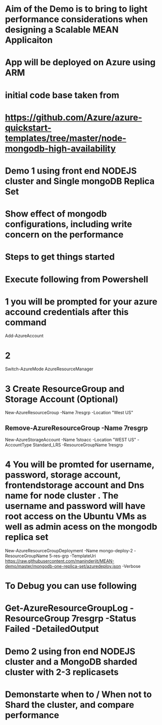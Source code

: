 # Aim of the Demo is to bring to light performance considerations when designing a Scalable MEAN Applicaiton
# App will be deployed on Azure using ARM
# initial code base taken from # 
# https://github.com/Azure/azure-quickstart-templates/tree/master/node-mongodb-high-availability

# Demo 1 using front end NODEJS cluster and Single mongoDB Replica Set
# Show effect of mongodb configurations, including write concern on the performance

# Steps to get things started
# Execute following from Powershell



# 1 you will be prompted for your azure accound credentials after this command
Add-AzureAccount

# 2
Switch-AzureMode AzureResourceManager

# 3 Create ResourceGroup and Storage Account (Optional)
 New-AzureResourceGroup -Name 7resgrp -Location "West US"
## Remove-AzureResourceGroup -Name 7resgrp
 
 New-AzureStorageAccount -Name 1stoacc -Location "WEST US" -AccountType Standard_LRS -ResourceGroupName 1resgrp
 
# 4 You will be promted for username, password, storage account, frontendstorage account and Dns name for node cluster . The username and password will have root access on the Ubuntu VMs as well as admin acess on the mongodb replica set
New-AzureResourceGroupDeployment -Name mongo-deploy-2 -ResourceGroupName  5-res-grp -TemplateUri https://raw.githubusercontent.com/maninderjit/MEAN-demo/master/mongodb-one-replica-set/azuredeploy.json -Verbose



# To Debug you can use following 
#  Get-AzureResourceGroupLog -ResourceGroup 7resgrp -Status Failed -DetailedOutput

# Demo 2 using fron end NODEJS cluster and a MongoDB sharded cluster with 2-3 replicasets
# Demonstarte when to / When not to Shard the cluster, and compare performance